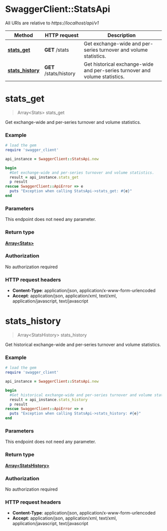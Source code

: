 # SwaggerClient::StatsApi

All URIs are relative to *https://localhost/api/v1*

Method | HTTP request | Description
------------- | ------------- | -------------
[**stats_get**](StatsApi.md#stats_get) | **GET** /stats | Get exchange-wide and per-series turnover and volume statistics.
[**stats_history**](StatsApi.md#stats_history) | **GET** /stats/history | Get historical exchange-wide and per-series turnover and volume statistics.


# **stats_get**
> Array&lt;Stats&gt; stats_get

Get exchange-wide and per-series turnover and volume statistics.

### Example
```ruby
# load the gem
require 'swagger_client'

api_instance = SwaggerClient::StatsApi.new

begin
  #Get exchange-wide and per-series turnover and volume statistics.
  result = api_instance.stats_get
  p result
rescue SwaggerClient::ApiError => e
  puts "Exception when calling StatsApi->stats_get: #{e}"
end
```

### Parameters
This endpoint does not need any parameter.

### Return type

[**Array&lt;Stats&gt;**](Stats.md)

### Authorization

No authorization required

### HTTP request headers

 - **Content-Type**: application/json, application/x-www-form-urlencoded
 - **Accept**: application/json, application/xml, text/xml, application/javascript, text/javascript



# **stats_history**
> Array&lt;StatsHistory&gt; stats_history

Get historical exchange-wide and per-series turnover and volume statistics.

### Example
```ruby
# load the gem
require 'swagger_client'

api_instance = SwaggerClient::StatsApi.new

begin
  #Get historical exchange-wide and per-series turnover and volume statistics.
  result = api_instance.stats_history
  p result
rescue SwaggerClient::ApiError => e
  puts "Exception when calling StatsApi->stats_history: #{e}"
end
```

### Parameters
This endpoint does not need any parameter.

### Return type

[**Array&lt;StatsHistory&gt;**](StatsHistory.md)

### Authorization

No authorization required

### HTTP request headers

 - **Content-Type**: application/json, application/x-www-form-urlencoded
 - **Accept**: application/json, application/xml, text/xml, application/javascript, text/javascript



